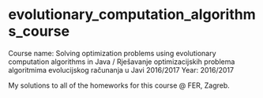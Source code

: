 # evolutionary_computation_algorithms_course
Course name: Solving optimization problems using evolutionary computation algorithms in Java / Rješavanje optimizacijskih problema algoritmima evolucijskog računanja u Javi 2016/2017
Year: 2016/2017

My solutions to all of the homeworks for this course @ FER, Zagreb.
